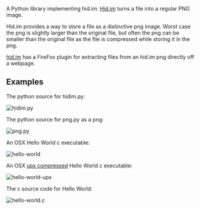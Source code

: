 A Python library implementing hid.im: [Hid.im](http://hid.im/) turns a file into a regular PNG image.

Hid.im provides a way to store a file as a distinctive png image. Worst case the png is slightly larger than the original file, but often the png can be smaller than the original file as the file is compressed while storing it in the png.

[hid.im](http://hid.im/) has a FireFox plugin for extracting files from an hid.im png directly off a webpage.

Examples
--------

The python source for hidim.py:

![hidim.py](../raw/master/examples/hidim.png)

The python source for png.py as a png:

![png.py](../raw/master/examples/png.py.png)

An OSX Hello World c executable:

![hello-world](../raw/master/examples/hello-world-binary.png)

An OSX [upx compressed](http://upx.sourceforge.net/) Hello World c executable:

![hello-world-upx](../raw/master/examples/hello-world-upx.png)

The c source code for Hello World:

![hello-world.c](../raw/master/examples/hello-world-src.png)
